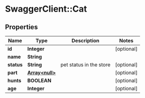 # SwaggerClient::Cat

## Properties
Name | Type | Description | Notes
------------ | ------------- | ------------- | -------------
**id** | **Integer** |  | [optional] 
**name** | **String** |  | 
**status** | **String** | pet status in the store | [optional] 
**part** | [**Array&lt;null&gt;**](.md) |  | [optional] 
**hunts** | **BOOLEAN** |  | [optional] 
**age** | **Integer** |  | [optional] 

